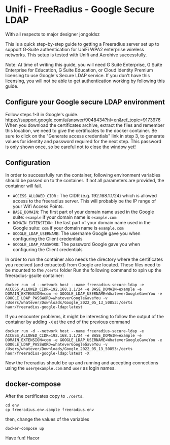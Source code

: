 # Unifi - FreeRadius - Google Secure LDAP 

With all respects to major designer jongoldsz

This is a quick step-by-step guide to getting a Freeradius server set up to support G-Suite authentication for UniFi WPA2 enterprise wireless networks. This setup is tested with Unifi and Aerohive successfully.

Note: At time of writing this guide, you will need G Suite Enterprise, G Suite Enterprise for Education, G Suite Education, or Cloud Identity Premium licensing to use Google's Secure LDAP service. If you don't have this licensing, you will not be able to get authentication working by following this guide.

## Configure your Google secure LDAP environment
Follow steps 1-3 in Google's guide. https://support.google.com/a/answer/9048434?hl=en&ref_topic=9173976
When you download the certificates archive, extract the files and remember this location, we need to give the certificates to the docker container.
Be sure to click on the "Generate access credentials" link in step 3, to generate values for identity and password required for the next step. This password is only shown once, so be careful not to close the window yet!

## Configuration
In order to successfully run the container, following environment variables should be passed on to the container. If not all parameters are provided, the container will fail.

- `ACCESS_ALLOWED_CIDR` : The CIDR (e.g. 192.168.1.1/24) which is allowed access to the freeradius server. This will probably be the IP range of your Wifi Access Points.
- `BASE_DOMAIN`: The first part of your domain name used in the Google suite: `example` if your domain name is `example.com`
- `DOMAIN_EXTENSTION`: The last part of your domain name used in the Google suite: `com` if your domain name is `example.com`
- `GOOGLE_LDAP_USERNAME`: The username Google gave you when configuring the Client credentials
- `GOOGLE_LDAP_PASSWORD`: The password Google gave you when configuring the Client credentials 

In order to run the container also needs the directory where the certificates you received (and extracted) from Google are located. These files need to be mounted to the `/certs` folder
Run the following command to spin up the freeradius-gsuite container:

`docker run -d --network host --name freeradius-secure-ldap -e ACCESS_ALLOWED_CIDR=192.168.1.1/24 -e BASE_DOMAIN=example -e DOMAIN_EXTENSION=com -e GOOGLE_LDAP_USERNAME=WhateverGoogleGaveYou -e GOOGLE_LDAP_PASSWORD=whateverGoogleGaveYou -v /Users/whatever/Downloads/Google_2022_05_13_50853:/certs haor/freeradius-google-ldap:latest`

If you encounter problems, it might be interesting to follow the output of the container by adding `-X` at the end of the previous command

`docker run -d --network host --name freeradius-secure-ldap -e ACCESS_ALLOWED_CIDR=192.168.1.1/24 -e BASE_DOMAIN=example -e DOMAIN_EXTENSION=com -e GOOGLE_LDAP_USERNAME=WhateverGoogleGaveYou -e GOOGLE_LDAP_PASSWORD=whateverGoogleGaveYou -v /Users/whatever/Downloads/Google_2022_05_13_50853:/certs haor/freeradius-google-ldap:latest -X`

Now the freeradius should be up and running and accepting connections using the `user@example.com` and `user` as login names.

## docker-compose

After the certificates copy to `./certs`.

```
cd env
cp freeradius.env.sample freeradius.env
```
then, change the values of the variables

```
docker-compose up
```


Have fun!
Hacor
